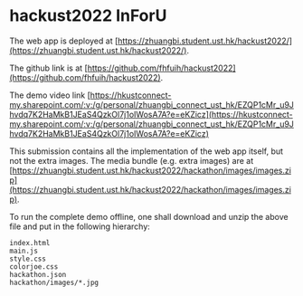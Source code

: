# hackust2022 InForU

The web app is deployed at [https://zhuangbi.student.ust.hk/hackust2022/](https://zhuangbi.student.ust.hk/hackust2022/).

The github link is at [https://github.com/fhfuih/hackust2022](https://github.com/fhfuih/hackust2022).

The demo video link [https://hkustconnect-my.sharepoint.com/:v:/g/personal/zhuangbi_connect_ust_hk/EZQP1cMr_u9Jhvdq7K2HaMkB1JEaS4QzkOl7j1oIWosA7A?e=eKZicz](https://hkustconnect-my.sharepoint.com/:v:/g/personal/zhuangbi_connect_ust_hk/EZQP1cMr_u9Jhvdq7K2HaMkB1JEaS4QzkOl7j1oIWosA7A?e=eKZicz)

This submission contains all the implementation of the web app itself,
but not the extra images.
The media bundle (e.g. extra images) are at [https://zhuangbi.student.ust.hk/hackust2022/hackathon/images/images.zip](https://zhuangbi.student.ust.hk/hackust2022/hackathon/images/images.zip).

To run the complete demo offline,
one shall download and unzip the above file and put in the following hierarchy:
```
index.html
main.js
style.css
colorjoe.css
hackathon.json
hackathon/images/*.jpg
```

